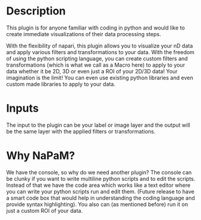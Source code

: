 # Description
This plugin is for anyone familiar with coding in python and would like to create immediate visualizations of their data processing steps.

With the flexibility of napari, this plugin allows you to visualize your nD data and apply various filters and transformations to your data. With the freedom of using the python scripting language, you can create custom filters and transformations (which is what we call as a Macro here) to apply to your data whether it be 2D, 3D or even just a ROI of your 2D/3D data! Your imagination is the limit! You can even use existing python libraries and even custom made libraries to apply to your data.

# Inputs
The input to the plugin can be your label or image layer and the output will be the same layer with the applied filters or transformations.

# Why NaPaM?
We have the console, so why do we need another plugin? The console can be clunky if you want to write multiline python scripts and to edit the scripts. Instead of that we have the code area which works like a text editor where you can write your python scripts run and edit them. (Future release to have a smart code box that would help in understanding the coding language and provide syntax highlighting). You also can (as mentioned before) run it on just a custom ROI of your data.
